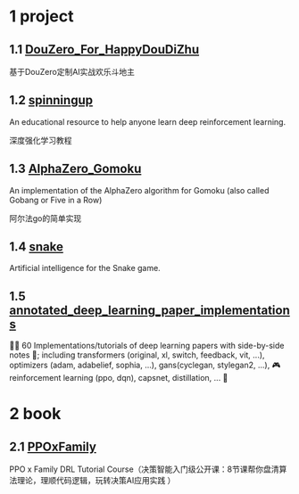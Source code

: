 # 1 project

## 1.1 [DouZero_For_HappyDouDiZhu](https://github.com/tianqiraf/DouZero_For_HappyDouDiZhu)

基于DouZero定制AI实战欢乐斗地主

## 1.2 [spinningup](https://github.com/openai/spinningup)

An educational resource to help anyone learn deep reinforcement learning.

深度强化学习教程

## 1.3 [AlphaZero_Gomoku](https://github.com/junxiaosong/AlphaZero_Gomoku)

An implementation of the AlphaZero algorithm for Gomoku (also called Gobang or Five in a Row)

阿尔法go的简单实现

## 1.4 [snake](https://github.com/chuyangliu/snake)

Artificial intelligence for the Snake game.

## 1.5 [annotated_deep_learning_paper_implementations](https://github.com/labmlai/annotated_deep_learning_paper_implementations)

🧑‍🏫 60 Implementations/tutorials of deep learning papers with side-by-side notes 📝; including transformers (original, xl, switch, feedback, vit, ...), optimizers (adam, adabelief, sophia, ...), gans(cyclegan, stylegan2, ...), 🎮 reinforcement learning (ppo, dqn), capsnet, distillation, ... 🧠


# 2 book

## 2.1 [PPOxFamily](https://github.com/opendilab/PPOxFamily)

PPO x Family DRL Tutorial Course（决策智能入门级公开课：8节课帮你盘清算法理论，理顺代码逻辑，玩转决策AI应用实践 ）